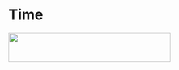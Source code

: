 # Time

<p align="left"><a href="https://heroku.com/deploy?template=https://github.com/ttim1/Time"> <img src="https://img.shields.io/badge/Deploy%20To%20Heroku-purple?style=for-the-badge&logo=heroku" width="320" height="58.45"/></a></p>
